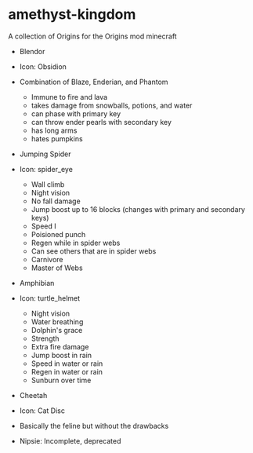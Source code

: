 # amethyst-kingdom
A collection of Origins for the Origins mod minecraft

- Blendor
- Icon: Obsidion
- Combination of Blaze, Enderian, and Phantom
  - Immune to fire and lava
  - takes damage from snowballs, potions, and water
  - can phase with primary key
  - can throw ender pearls with secondary key
  - has long arms
  - hates pumpkins

- Jumping Spider
- Icon: spider_eye 
  - Wall climb
  - Night vision
  - No fall damage
  - Jump boost up to 16 blocks (changes with primary and secondary keys)
  - Speed I
  - Poisioned punch
  - Regen while in spider webs
  - Can see others that are in spider webs
  - Carnivore
  - Master of Webs
- Amphibian 
- Icon: turtle_helmet 
  - Night vision
  - Water breathing
  - Dolphin's grace
  - Strength
  - Extra fire damage
  - Jump boost in rain
  - Speed in water or rain
  - Regen in water or rain
  - Sunburn over time

- Cheetah
- Icon: Cat Disc
- Basically the feline but without the drawbacks

- Nipsie: Incomplete, deprecated
